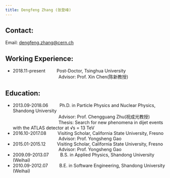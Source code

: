 ```yaml
---
title: Dengfeng Zhang (张登峰)
---
```


Contact:
---
Email: dengfeng.zhang@cern.ch 

Working Experience:
---

* 2018.11-present  &emsp;&emsp;  Post-Doctor, Tsinghua University\
&emsp;&emsp;&emsp;&emsp;&emsp;&emsp;&emsp;&emsp;&emsp;&emsp; Advisor: Prof. Xin Chen(陈新教授)


Education:
---
* 2013.09-2018.06  &emsp;&emsp;  Ph.D. in Particle Physics and Nuclear Physics, Shandong University\
&emsp;&emsp;&emsp;&emsp;&emsp;&emsp;&emsp;&emsp;&emsp;&emsp; Advisor: Prof. Chengguang Zhu(祝成光教授)\
&emsp;&emsp;&emsp;&emsp;&emsp;&emsp;&emsp;&emsp;&emsp;&emsp; Thesis: Search for new phenomena in dijet events with the ATLAS detector at √s = 13 TeV
* 2016.10-2017.08  &emsp;&emsp;  Visiting Scholar, California State University, Fresno\
&emsp;&emsp;&emsp;&emsp;&emsp;&emsp;&emsp;&emsp;&emsp;&emsp; Advisor: Prof. Yongsheng Gao
* 2015.01-2015.12  &emsp;&emsp;  Visiting Scholar, California State University, Fresno\
&emsp;&emsp;&emsp;&emsp;&emsp;&emsp;&emsp;&emsp;&emsp;&emsp; Advisor: Prof. Yongsheng Gao
* 2009.09-2013.07  &emsp;&emsp;  B.S. in Applied Physics, Shandong University (Weihai)
* 2010.09-2012.07  &emsp;&emsp;  B.E. in Software Engineering, Shandong University (Weihai)

